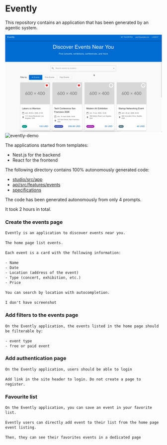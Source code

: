 # Evently

This repository contains an application that has been generated by an agentic system.

[![Watch the video](./evently-thumb.png)](./evently-demo.mp4)
![evently-demo]()

The applications started from templates:

- Nest.js for the backend
- React for the frontend

The following directory contains 100% autonomously generated code:

- [studio/src/app](studio/src/app)
- [api/src/features/events](api/src/features/events)
- [specifications](specifications)

The code has been generated autonomously from only 4 prompts.

It took 2 hours in total.

### Create the events page

```
Evently is an application to discover events near you.

The home page list events.

Each event is a card with the following information:

- Name
- Date
- Location (address of the event)
- Type (concert, exhibition, etc.)
- Price

You can search by location with autocompletion.

I don't have screenshot
```

### Add filters to the events page

```
On the Evently application, the events listed in the home page should be filterable by:

- event type
- free or paid event

```

### Add authentication page

```
On the Evently application, users should be able to login

Add link in the site header to login. Do not create a page to register.
```

### Favourite list

```
On the Evently application, you can save an event in your favorite list.

Evently users can directly add event to their list from the home page event listing.

Then, they can see their favorites events in a dedicated page
```
